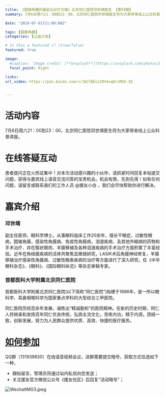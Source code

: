 ```yaml
---
title: 《圆锥角膜的最前沿诊疗方案》北京同仁医院邓世靖医生 【第59期】
summary: 7月6日周六21：00到23：00，北京同仁医院邓世靖医生将为大家带来线上公众科普讲座。

date: "2019-07-01T21:00:00Z"

tags: [圆锥角膜]
categories: [公益沙龙]

# Is this a featured c? (true/false)
featured: true

image:
  #caption: 'Image credit: [**Unsplash**](https://unsplash.com/photos/bzdhc5b3Bxs)'
  focal_point: Right

links:
url_video: https://pan.baidu.com/s/1WJlBblz20V4xq8riMGX-IQ


---
```


# 活动内容

7月6日周六21：00到23：00，北京同仁医院邓世靖医生将为大家带来线上公众科普讲座。

# 在线答疑互动

患者提问正在火热征集中！对本次活动感兴趣的小伙伴，请抓紧时间回复本帖提交问题，获得与嘉宾线上语音交流问答的宝贵机会。机会有限，先到先得！如有任何问题，请留言或联系我们的工作人员 @援友小白 ，我们会尽快帮助你进行解决。

# 嘉宾介绍

### 邓世靖

副主任医师，眼科学博士。从事眼科临床工作20余年，擅长干眼症，过敏性眼病，圆锥角膜，感染性角膜病、免疫性角膜病，泪道疾病、及其他外眼病的药物和手术治疗、并在翳状胬肉、羊膜移植及各种泪道疾病的手术治疗方面积累了丰富经验。近年在角结膜疾病的活体共聚焦显微镜研究，LASIK术后角膜神经修复，羊膜移植治疗感染性角膜病、过敏性眼表疾病的治疗等方面进行了深入研究，任《中华眼科杂志》、《眼科》、《国际眼科纵览》等杂志审稿专家。

### 首都医科大学附属北京同仁医院

首都医科大学附属北京同仁医院(以下简称“同仁医院”)始建于1886年，是一所以眼科学、耳鼻咽喉科学为国家重点学科的大型综合三甲医院。

同仁医院历经百余年发展，凝练出“精诚勤和”的医院精神。在新的历史时期，同仁人将继承和发扬百年同仁优良传统，弘扬主流文化，苦练内功，精于内涵，团结一致，创新发展，努力为人民群众提供优质、高效、快捷的医疗服务。

<a name="canjia" ></a>
# [如何参加](#canjia)

QQ群（131939830）在线语音视频会议，进群需要提交暗号，获取方式任选如下一种，

* 跟帖留言，管理员将通过站内私信向您发送；
* 关注援友官方微信公众号《援友社区》后回复“活动暗号”；

![WechatIMG3.jpeg](https://yuanyou.s3.cn-north-1.amazonaws.com.cn/original/2X/7/7b1f3b7a8c04884de891a5fbd23c57133cf98679.jpeg)
